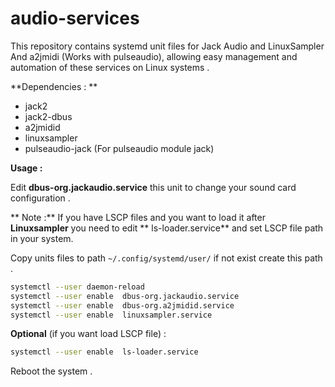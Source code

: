 # audio-services

This repository contains systemd unit files for Jack Audio and LinuxSampler And a2jmidi (Works with pulseaudio), allowing easy management and automation of these services on Linux systems . 

**Dependencies : **
- jack2
- jack2-dbus 
- a2jmidid
- linuxsampler
- pulseaudio-jack (For pulseaudio module jack)


**Usage :**

 Edit **dbus-org.jackaudio.service** this unit to change your sound card configuration .

** Note :** If you have LSCP files and you want to load it after  **Linuxsampler**  you need to edit ** ls-loader.service**  and set LSCP file path in your system.

Copy units files to path `~/.config/systemd/user/` if not exist create this path .

```bash
systemctl --user daemon-reload
systemctl --user enable  dbus-org.jackaudio.service
systemctl --user enable  dbus-org.a2jmidid.service
systemctl --user enable  linuxsampler.service
```

**Optional** (if you want load LSCP file) : 
```bash
systemctl --user enable  ls-loader.service
```
Reboot the system .
